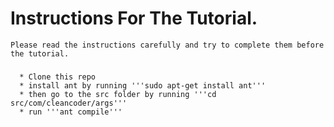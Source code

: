 # Instructions For The Tutorial.
    Please read the instructions carefully and try to complete them before the tutorial.
 
### 

      * Clone this repo 
      * install ant by running '''sudo apt-get install ant'''
      * then go to the src folder by running '''cd src/com/cleancoder/args'''
      * run '''ant compile'''
    

